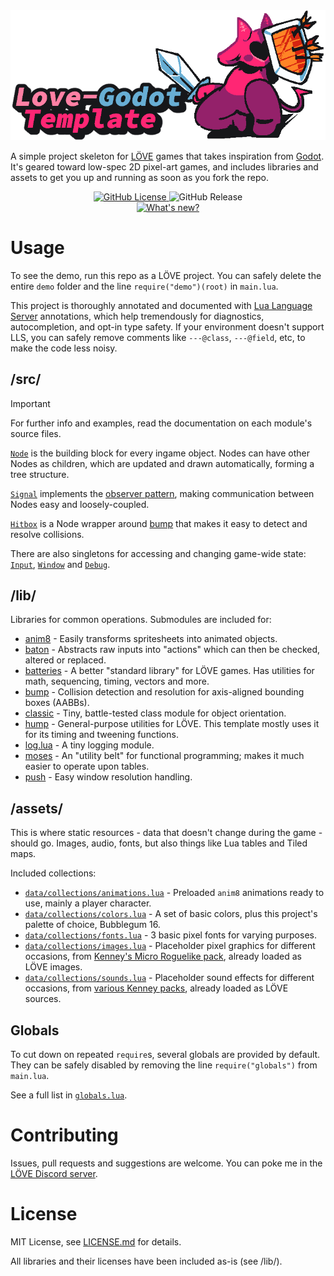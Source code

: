 <div align="center">
	<img src="/demo/assets/banner_main.png">
</div>

A simple project skeleton for [LÖVE](https://love2d.org/) games that takes inspiration from [Godot](https://godotengine.org/). It's geared toward low-spec 2D pixel-art games, and includes libraries and assets to get you up and running as soon as you fork the repo.

<div align="center">
	<a href="/LICENSE.md">
		<img alt="GitHub License" src="https://img.shields.io/github/license/rhysuki/love-godot-base?style=for-the-badge">
	</a>
	<img alt="GitHub Release" src="https://img.shields.io/github/v/release/rhysuki/love-godot-base?style=for-the-badge">
	<br>
	<a href="https://github.com/rhysuki/love-godot-base/releases/latest">
		<img alt="What's new?" src="https://img.shields.io/badge/What's%20new%3F-red?style=for-the-badge">
	</a>
</div>

# Usage

To see the demo, run this repo as a LÖVE project. You can safely delete the entire `demo` folder and the line `require("demo")(root)` in `main.lua`.

This project is thoroughly annotated and documented with [Lua Language Server](https://luals.github.io/) annotations, which help tremendously for diagnostics, autocompletion, and opt-in type safety. If your environment doesn't support LLS, you can safely remove comments like `---@class`, `---@field`, etc, to make the code less noisy.

## /src/

> [!IMPORTANT]
> For further info and examples, read the documentation on each module's source files.

[`Node`](/src/Node.lua) is the building block for every ingame object. Nodes can have other Nodes as children, which are updated and drawn automatically, forming a tree structure.

[`Signal`](/src/Signal.lua) implements the [observer pattern](https://en.wikipedia.org/wiki/Observer_pattern), making communication between Nodes easy and loosely-coupled.

[`Hitbox`](/src/Hitbox.lua) is a Node wrapper around [bump](https://github.com/kikito/bump.lua) that makes it easy to detect and resolve collisions.

There are also singletons for accessing and changing game-wide state: [`Input`](/src/singleton/Input.lua), [`Window`](/src/singleton/Window.lua) and [`Debug`](/src/singleton/Debug.lua).

## /lib/

Libraries for common operations. Submodules are included for:

* [anim8](https://github.com/kikito/anim8) - Easily transforms spritesheets into animated objects.
* [baton](https://github.com/tesselode/baton) - Abstracts raw inputs into "actions" which can then be checked, altered or replaced.
* [batteries](https://github.com/1bardesign/batteries) - A better "standard library" for LÖVE games. Has utilities for math, sequencing, timing, vectors and more.
* [bump](https://github.com/kikito/bump.lua) - Collision detection and resolution for axis-aligned bounding boxes (AABBs).
* [classic](https://github.com/rxi/classic) - Tiny, battle-tested class module for object orientation.
* [hump](https://github.com/vrld/hump) - General-purpose utilities for LÖVE. This template mostly uses it for its timing and tweening functions.
* [log.lua](https://github.com/rxi/log.lua) - A tiny logging module.
* [moses](https://github.com/Yonaba/Moses) - An "utility belt" for functional programming; makes it much easier to operate upon tables.
* [push](https://github.com/Ulydev/push) - Easy window resolution handling.

## /assets/

This is where static resources - data that doesn't change during the game - should go. Images, audio, fonts, but also things like Lua tables and Tiled maps.

Included collections:

* [`data/collections/animations.lua`](/assets/data/collections/animations.lua) - Preloaded `anim8` animations ready to use, mainly a player character.
* [`data/collections/colors.lua`](/assets/data/collections/colors.lua) - A set of basic colors, plus this project's palette of choice, Bubblegum 16.
* [`data/collections/fonts.lua`](/assets/data/collections/fonts.lua) - 3 basic pixel fonts for varying purposes.
* [`data/collections/images.lua`](/assets/data/collections/images.lua) - Placeholder pixel graphics for different occasions, from [Kenney's Micro Roguelike pack](https://kenney.nl/assets/micro-roguelike), already loaded as LÖVE images.
* [`data/collections/sounds.lua`](/assets/data/collections/sounds.lua) - Placeholder sound effects for different occasions, from [various Kenney packs](/assets/audio/credits.txt), already loaded as LÖVE sources.

## Globals
To cut down on repeated `require`s, several globals are provided by default. They can be safely disabled by removing the line `require("globals")` from `main.lua`.

See a full list in [`globals.lua`](/globals.lua).

# Contributing
Issues, pull requests and suggestions are welcome. You can poke me in the [LÖVE Discord server](https://discord.gg/rhUets9).

# License
MIT License, see [LICENSE.md](/LICENSE.md) for details.

All libraries and their licenses have been included as-is (see /lib/).